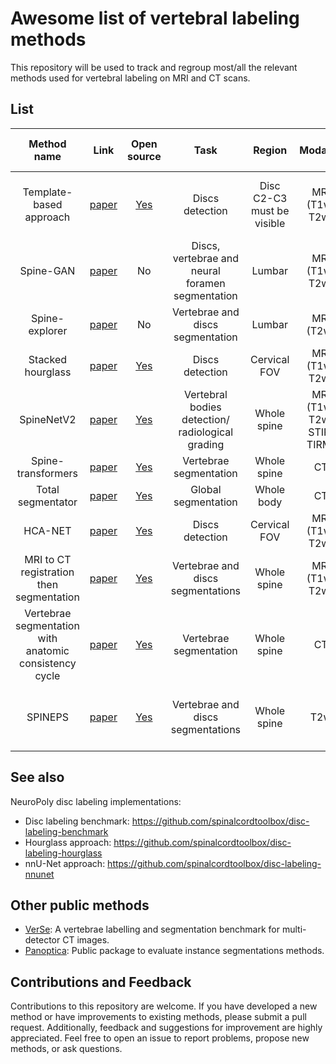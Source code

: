 # Awesome list of vertebral labeling methods

This repository will be used to track and regroup most/all the relevant methods used for vertebral labeling on MRI and CT scans.

## List

| Method name | Link | Open source | Task | Region | Modality | Deep Learning based | Date | Comments |
| :-------------: | :---: | :---: | :---: | :---: | :---: | :---: | :---: | :---: |
| Template-based approach | [paper](https://dl.acm.org/doi/abs/10.1155/2014/719520) | [Yes](https://github.com/spinalcordtoolbox/spinalcordtoolbox) | Discs detection | Disc C2-C3 must be visible | MRI (T1w/ T2w) | No | 2014 | Do not work when the FOV is thoracic or lumbar |
| Spine-GAN | [paper](https://www.sciencedirect.com/science/article/pii/S136184151830642X) | No | Discs, vertebrae and neural foramen segmentation | Lumbar | MRI (T1w/ T2w) | Yes | 2018 | |
| Spine-explorer | [paper](https://www.sciencedirect.com/science/article/pii/S1529943019311064?via%3Dihub) | No | Vertebrae and discs segmentation | Lumbar | MRI (T2w) | Yes | 2020 | |
| Stacked hourglass | [paper](https://arxiv.org/abs/2108.06554) | [Yes](https://github.com/rezazad68/Deep-Intervertebral-Disc-Labeling) | Discs detection | Cervical FOV | MRI (T1w/ T2w) | Yes (Hourglass) | 2021 | Restricted to a specific FOV |
| SpineNetV2 | [paper](https://arxiv.org/pdf/2205.01683.pdf) | [Yes](https://github.com/rwindsor1/SpineNet#install-enviroments) | Vertebral bodies detection/ radiological grading | Whole spine | MRI (T1w/ T2w/ STIR/ TIRM) | Yes | 2022 | Strange behaviour with T1w scans |
| Spine-transformers | [paper](https://www.sciencedirect.com/science/article/pii/S1361841521003030) | [Yes](https://github.com/gloriatao/Spine-Transformers) | Vertebrae segmentation | Whole spine | CT | Yes | 2022 | |
| Total segmentator | [paper](https://arxiv.org/abs/2208.05868) | [Yes](https://github.com/wasserth/TotalSegmentator) | Global segmentation | Whole body | CT | Yes (nnUNet) | 2022 |  |
| HCA-NET | [paper](https://arxiv.org/abs/2311.12486) | [Yes](https://github.com/xmindflow/HCA-Net) | Discs detection | Cervical FOV | MRI (T1w/ T2w) | Yes | 2023 | Restricted to a specific FOV |
| MRI to CT registration then segmentation | [paper](https://link.springer.com/article/10.1186/s41747-023-00385-2) | [Yes](https://github.com/robert-graf/Pointregistation) | Vertebrae and discs segmentations | Whole spine | MRI (T1w/ T2w) | Yes (Pix2Pix) | 2023 | Relying on VerSe and [SpineR](https://www.bonescreen.de/anduin) |
| Vertebrae segmentation with anatomic consistency cycle | [paper](https://www.sciencedirect.com/science/article/pii/S0895611123000538?ref=pdf_download&fr=RR-2&rr=864ebae549544bd0) | [Yes](https://gitlab.inria.fr/spine/vertebrae_segmentation) | Vertebrae segmentation | Whole spine | CT | Yes | 2023 |  |
| SPINEPS | [paper](https://paperswithcode.com/paper/spineps-automatic-whole-spine-segmentation-of) | [Yes](https://github.com/hendrik-code/spineps) | Vertebrae and discs segmentations | Whole spine | T2w | Yes (nnUNetV2) | 2024 | No label identification but accurate instance segmentation |

## See also

NeuroPoly disc labeling implementations:
- Disc labeling benchmark: https://github.com/spinalcordtoolbox/disc-labeling-benchmark
- Hourglass approach: https://github.com/spinalcordtoolbox/disc-labeling-hourglass
- nnU-Net approach: https://github.com/spinalcordtoolbox/disc-labeling-nnunet

## Other public methods

- [VerSe](https://github.com/anjany/verse): A vertebrae labelling and segmentation benchmark for multi-detector CT images.
- [Panoptica](https://github.com/BrainLesion/panoptica): Public package to evaluate instance segmentations methods.

## Contributions and Feedback

Contributions to this repository are welcome. If you have developed a new method or have improvements to existing methods, please submit a pull request. Additionally, feedback and suggestions for improvement are highly appreciated. Feel free to open an issue to report problems, propose new methods, or ask questions.

